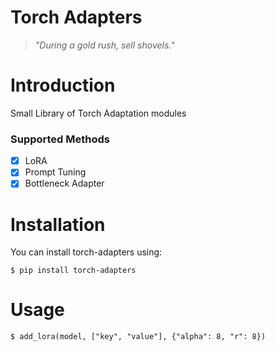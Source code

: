 # Torch Adapters

> <em>"During a gold rush, sell shovels."</em>

# Introduction

Small Library of Torch Adaptation modules

### Supported Methods

- [X] LoRA
- [X] Prompt Tuning
- [X] Bottleneck Adapter

# Installation

You can install torch-adapters using:

    $ pip install torch-adapters

# Usage

    $ add_lora(model, ["key", "value"], {"alpha": 8, "r": 8})
